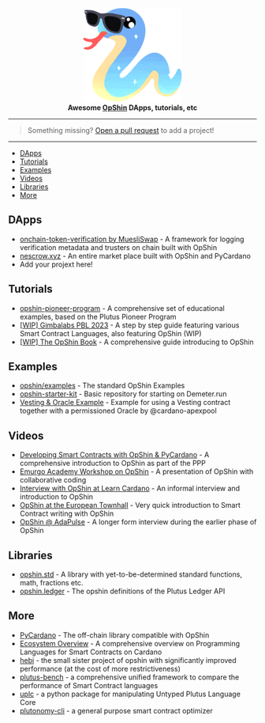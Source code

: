 <p align="center">
    <img src="awesome-opshin.png" alt="Awesome OpShin" width="200px"/>
    <br/>
    <strong>Awesome <a href="https://opshin.dev" alt="opshin.dev"/>OpShin</a> DApps, tutorials, etc</strong>
</p>

---

> Something missing? [Open a pull request](https://github.com/OpShin/awesome-opshin/pulls) to add a project!

---

- [DApps](#DApps)
- [Tutorials](#Tutorials)
- [Examples](#Examples)
- [Videos](#Videos)
- [Libraries](#Libraries)
- [More](#More)


## DApps

- [onchain-token-verification by MuesliSwap](https://github.com/MuesliSwapTeam/onchain-token-verification) - A framework for logging verification metadata and trusters on chain built with OpShin
- [nescrow.xyz](https://nescrow.xyz/) - An entire market place built with OpShin and PyCardano
- Add your projext here!

## Tutorials

- [opshin-pioneer-program](https://github.com/OpShin/opshin-pioneer-program) - A comprehensive set of educational examples, based on the Plutus Pioneer Program
- [[WIP] Gimbalabs PBL 2023](https://plutuspbl.io/modules/101/1017) - A step by step guide featuring various Smart Contract Languages, also featuring OpShin (WIP)
- [[WIP] The OpShin Book](https://book.opshin.dev/) - A comprehensive guide introducing to OpShin

## Examples

- [opshin/examples](https://github.com/OpShin/opshin/tree/main/examples) - The standard OpShin Examples
- [opshin-starter-kit](https://github.com/OpShin/opshin-starter-kit) - Basic repository for starting on Demeter.run
- [Vesting & Oracle Example](https://github.com/cardano-apexpool/opshin-smart-contract-examples/tree/main/vesting_oracle_fee) - Example for using a Vesting contract together with a permissioned Oracle by @cardano-apexpool

## Videos

- [Developing Smart Contracts with OpShin & PyCardano](https://www.youtube.com/watch?v=Ale01hnxZEg&list=PLNEK_Ejlx3x0ivViR3g9lAkB4Qj3iejp1&index=4) - A comprehensive introduction to OpShin as part of the PPP
- [Emurgo Academy Workshop on OpShin](https://www.youtube.com/watch?v=S-GgkDsUBpQ) - A presentation of OpShin with collaborative coding
- [Interview with OpShin at Learn Cardano](https://www.youtube.com/watch?v=JXmTpLZnHjU) - An informal interview and introduction to OpShin
- [OpShin at the European Townhall](https://youtu.be/RcnDpwT9LvQ?t=310) - Very quick introduction to Smart Contract writing with OpShin
- [OpShin @ AdaPulse](https://www.youtube.com/watch?v=EHpVwD_CNGc) - A longer form interview during the earlier phase of OpShin

## Libraries

- [opshin.std](https://github.com/OpShin/opshin/tree/main/opshin/std) - A library with yet-to-be-determined standard functions, math, fractions etc.
- [opshin.ledger](https://github.com/OpShin/opshin/tree/main/opshin/ledger) - The opshin definitions of the Plutus Ledger API

## More

- [PyCardano](https://github.com/Python-Cardano/pycardano) - The off-chain library compatible with OpShin
- [Ecosystem Overview](https://aiken-lang.org/ecosystem-overview) - A comprehensive overview on Programming Languages for Smart Contracts on Cardano
- [hebi](https://github.com/OpShin/hebi) - the small sister project of opshin with significantly improved performance (at the cost of more restrictiveness)
- [plutus-bench](https://github.com/OpShin/plutus-bench) - a comprehensive unified framework to compare the performance of Smart Contract languages
- [uplc](https://github.com/OpShin/uplc) - a python package for manipulating Untyped Plutus Language Core
- [plutonomy-cli](https://github.com/OpShin/plutonomy-cli) - a general purpose smart contract optimizer

